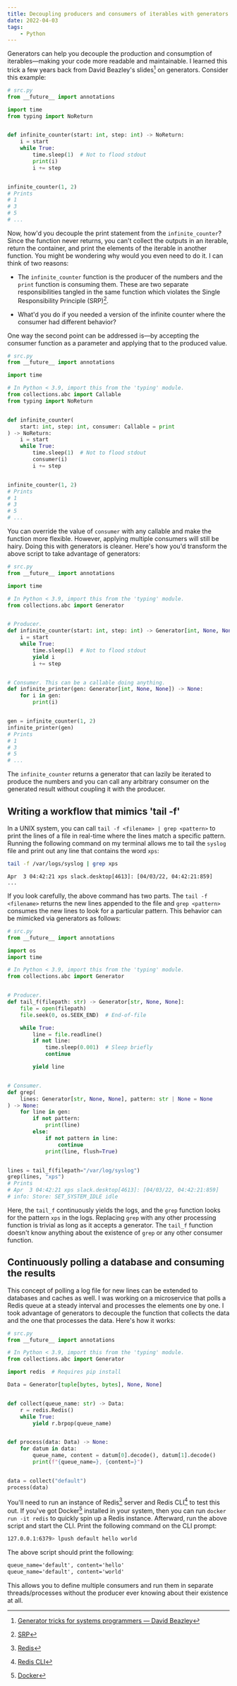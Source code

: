 ```yaml
---
title: Decoupling producers and consumers of iterables with generators in Python
date: 2022-04-03
tags:
    - Python
---
```


Generators can help you decouple the production and consumption of iterables—making your
code more readable and maintainable. I learned this trick a few years back from David
Beazley's slides[^1] on generators. Consider this example:

```python
# src.py
from __future__ import annotations

import time
from typing import NoReturn


def infinite_counter(start: int, step: int) -> NoReturn:
    i = start
    while True:
        time.sleep(1)  # Not to flood stdout
        print(i)
        i += step


infinite_counter(1, 2)
# Prints
# 1
# 3
# 5
# ...
```

Now, how'd you decouple the print statement from the `infinite_counter`? Since the function
never returns, you can't collect the outputs in an iterable, return the container, and print
the elements of the iterable in another function. You might be wondering why would you even
need to do it. I can think of two reasons:

* The `infinite_counter` function is the producer of the numbers and the `print` function is
consuming them. These are two separate responsibilities tangled in the same function which
violates the Single Responsibility Principle (SRP)[^2].

* What'd you do if you needed a version of the infinite counter where the consumer had
different behavior?

One way the second point can be addressed is—by accepting the consumer function as a
parameter and applying that to the produced value.

```python
# src.py
from __future__ import annotations

import time

# In Python < 3.9, import this from the 'typing' module.
from collections.abc import Callable
from typing import NoReturn


def infinite_counter(
    start: int, step: int, consumer: Callable = print
) -> NoReturn:
    i = start
    while True:
        time.sleep(1)  # Not to flood stdout
        consumer(i)
        i += step


infinite_counter(1, 2)
# Prints
# 1
# 3
# 5
# ...
```
You can override the value of `consumer` with any callable and make the function more
flexible. However, applying multiple consumers will still be hairy. Doing this with
generators is cleaner. Here's how you'd transform the above script to take advantage of
generators:

```python
# src.py
from __future__ import annotations

import time

# In Python < 3.9, import this from the 'typing' module.
from collections.abc import Generator


# Producer.
def infinite_counter(start: int, step: int) -> Generator[int, None, None]:
    i = start
    while True:
        time.sleep(1)  # Not to flood stdout
        yield i
        i += step


# Consumer. This can be a callable doing anything.
def infinite_printer(gen: Generator[int, None, None]) -> None:
    for i in gen:
        print(i)


gen = infinite_counter(1, 2)
infinite_printer(gen)
# Prints
# 1
# 3
# 5
# ...
```

The `infinite_counter` returns a generator that can lazily be iterated to produce the
numbers and you can call any arbitrary consumer on the generated result without coupling it
with the producer.

## Writing a workflow that mimics 'tail -f'

In a UNIX system, you can call `tail -f <filename> | grep <pattern>` to print the lines of a
file in real-time where the lines match a specific pattern. Running the following command on
my terminal allows me to tail the `syslog` file and print out any line that contains the
word `xps`:

```sh
tail -f /var/logs/syslog | grep xps
```

```
Apr  3 04:42:21 xps slack.desktop[4613]: [04/03/22, 04:42:21:859]
...
```

If you look carefully, the above command has two parts. The `tail -f <filename>` returns the
new lines appended to the file and `grep <pattern>` consumes the new lines to look for a
particular pattern. This behavior can be mimicked via generators as follows:

```python
# src.py
from __future__ import annotations

import os
import time

# In Python < 3.9, import this from the 'typing' module.
from collections.abc import Generator


# Producer.
def tail_f(filepath: str) -> Generator[str, None, None]:
    file = open(filepath)
    file.seek(0, os.SEEK_END)  # End-of-file

    while True:
        line = file.readline()
        if not line:
            time.sleep(0.001)  # Sleep briefly
            continue

        yield line


# Consumer.
def grep(
    lines: Generator[str, None, None], pattern: str | None = None
) -> None:
    for line in gen:
        if not pattern:
            print(line)
        else:
            if not pattern in line:
                continue
            print(line, flush=True)


lines = tail_f(filepath="/var/log/syslog")
grep(lines, "xps")
# Prints
# Apr  3 04:42:21 xps slack.desktop[4613]: [04/03/22, 04:42:21:859]
# info: Store: SET_SYSTEM_IDLE idle
```

Here, the `tail_f` continuously yields the logs, and the `grep` function looks for the
pattern `xps` in the logs. Replacing `grep` with any other processing function is trivial as
long as it accepts a generator. The `tail_f` function doesn't know anything about the
existence of `grep` or any other consumer function.

## Continuously polling a database and consuming the results

This concept of polling a log file for new lines can be extended to databases and caches as
well. I was working on a microservice that polls a Redis queue at a steady interval and
processes the elements one by one. I took advantage of generators to decouple the function
that collects the data and the one that processes the data. Here's how it works:

```python
# src.py
from __future__ import annotations

# In Python < 3.9, import this from the 'typing' module.
from collections.abc import Generator

import redis  # Requires pip install

Data = Generator[tuple[bytes, bytes], None, None]


def collect(queue_name: str) -> Data:
    r = redis.Redis()
    while True:
        yield r.brpop(queue_name)


def process(data: Data) -> None:
    for datum in data:
        queue_name, content = datum[0].decode(), datum[1].decode()
        print(f"{queue_name=}, {content=}")


data = collect("default")
process(data)
```

You'll need to run an instance of Redis[^3] server and Redis CLI[^4] to test this out. If
you've got Docker[^5] installed in your system, then you can run `docker run -it redis` to
quickly spin up a Redis instance. Afterward, run the above script and start the CLI. Print
the following command on the CLI prompt:

```sh
127.0.0.1:6379> lpush default hello world
```
The above script should print the following:

```txt
queue_name='default', content='hello'
queue_name='default', content='world'
```

This allows you to define multiple consumers and run them in separate threads/processes
without the producer ever knowing about their existence at all.


[^1]: [Generator tricks for systems programmers — David Beazley](https://www.dabeaz.com/generators/Generators.pdf)
[^2]: [SRP](https://en.wikipedia.org/wiki/Single-responsibility_principle)
[^3]: [Redis](https://redis.io/)
[^4]: [Redis CLI](https://redis.io/docs/ui/cli/)
[^5]: [Docker](https://www.docker.com/)
